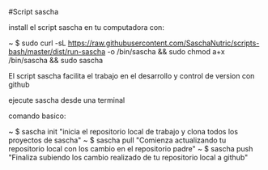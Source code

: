 #Script sascha

install el script sascha en tu computadora con:

~ $ sudo curl -sL https://raw.githubusercontent.com/SaschaNutric/scripts-bash/master/dist/run-sascha -o /bin/sascha && sudo chmod a+x /bin/sascha && sudo sascha

El script sascha facilita el trabajo en el desarrollo y control de version con github

ejecute sascha desde una terminal

comando basico:

~ $ sascha init		"inicia el repositorio local de trabajo y clona todos los proyectos de sascha"
~ $ sascha pull   	"Comienza actualizando tu repositorio local con los cambio en el repositorio padre"
~ $ sascha push		"Finaliza subiendo los cambio realizado de tu repositorio local a github"
